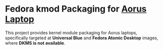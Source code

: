 # Fedora kmod Packaging for [Aorus Laptop](https://github.com/tangalbert919/gigabyte-laptop-wmi)

This project provides kernel module packaging for Aorus laptops, specifically targeted at **Universal Blue** and **Fedora Atomic Desktop** images, where **DKMS is not available**.
